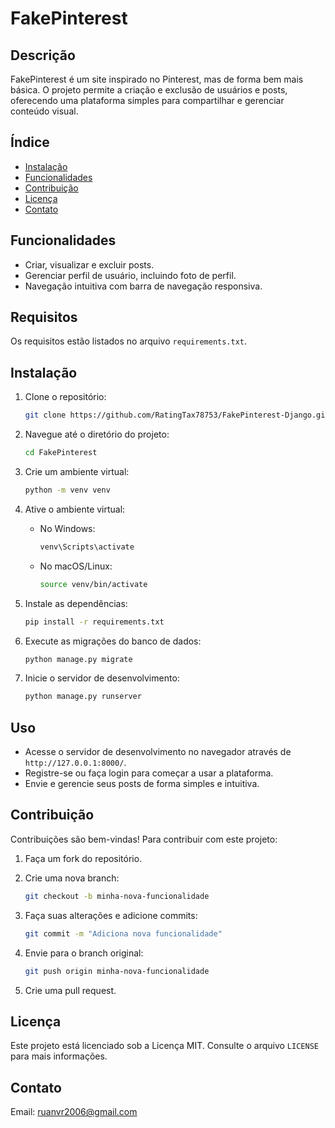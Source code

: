 # FakePinterest

## Descrição

FakePinterest é um site inspirado no Pinterest, mas de forma bem mais básica. O projeto permite a criação e exclusão de usuários e posts, oferecendo uma plataforma simples para compartilhar e gerenciar conteúdo visual.

## Índice

- [Instalação](#instalação)
- [Funcionalidades](#funcionalidades)
- [Contribuição](#contribuição)
- [Licença](#licença)
- [Contato](#contato)

## Funcionalidades

- Criar, visualizar e excluir posts.
- Gerenciar perfil de usuário, incluindo foto de perfil.
- Navegação intuitiva com barra de navegação responsiva.

## Requisitos

Os requisitos estão listados no arquivo `requirements.txt`.

## Instalação

1. Clone o repositório:

    ```bash
    git clone https://github.com/RatingTax78753/FakePinterest-Django.git
    ```

2. Navegue até o diretório do projeto:

    ```bash
    cd FakePinterest
    ```

3. Crie um ambiente virtual:

    ```bash
    python -m venv venv
    ```

4. Ative o ambiente virtual:
    - No Windows:
        ```bash
        venv\Scripts\activate
        ```
    - No macOS/Linux:
        ```bash
        source venv/bin/activate
        ```

5. Instale as dependências:

    ```bash
    pip install -r requirements.txt
    ```

6. Execute as migrações do banco de dados:

    ```bash
    python manage.py migrate
    ```

7. Inicie o servidor de desenvolvimento:

    ```bash
    python manage.py runserver
    ```

## Uso

- Acesse o servidor de desenvolvimento no navegador através de `http://127.0.0.1:8000/`.
- Registre-se ou faça login para começar a usar a plataforma.
- Envie e gerencie seus posts de forma simples e intuitiva.

## Contribuição

Contribuições são bem-vindas! Para contribuir com este projeto:

1. Faça um fork do repositório.
2. Crie uma nova branch:

    ```bash
    git checkout -b minha-nova-funcionalidade
    ```

3. Faça suas alterações e adicione commits:

    ```bash
    git commit -m "Adiciona nova funcionalidade"
    ```

4. Envie para o branch original:

    ```bash
    git push origin minha-nova-funcionalidade
    ```

5. Crie uma pull request.

## Licença

Este projeto está licenciado sob a Licença MIT. Consulte o arquivo `LICENSE` para mais informações.

## Contato

Email: ruanvr2006@gmail.com